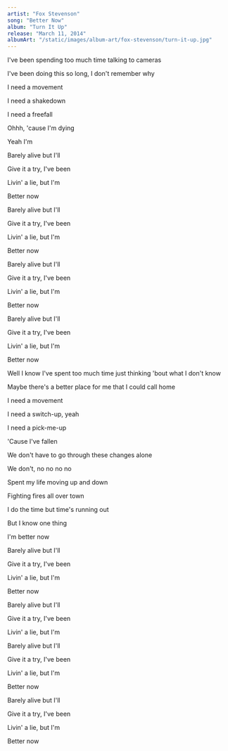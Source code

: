 ```yaml
---
artist: "Fox Stevenson"
song: "Better Now"
album: "Turn It Up"
release: "March 11, 2014"
albumArt: "/static/images/album-art/fox-stevenson/turn-it-up.jpg"
---
```


I've been spending too much time talking to cameras

I've been doing this so long, I don't remember why

I need a movement

I need a shakedown

I need a freefall

Ohhh, 'cause I'm dying

Yeah I'm

Barely alive but I'll

Give it a try, I've been

Livin' a lie, but I'm

Better now

Barely alive but I'll

Give it a try, I've been

Livin' a lie, but I'm

Better now

Barely alive but I'll

Give it a try, I've been

Livin' a lie, but I'm

Better now

Barely alive but I'll

Give it a try, I've been

Livin' a lie, but I'm

Better now

Well I know I've spent too much time just thinking 'bout what I don't know

Maybe there's a better place for me that I could call home

I need a movement

I need a switch-up, yeah

I need a pick-me-up

'Cause I've fallen

We don't have to go through these changes alone

We don't, no no no no

Spent my life moving up and down

Fighting fires all over town

I do the time but time's running out

But I know one thing

I'm better now

Barely alive but I'll

Give it a try, I've been

Livin' a lie, but I'm

Better now

Barely alive but I'll

Give it a try, I've been

Livin' a lie, but I'm

Barely alive but I'll

Give it a try, I've been

Livin' a lie, but I'm

Better now

Barely alive but I'll

Give it a try, I've been

Livin' a lie, but I'm

Better now
